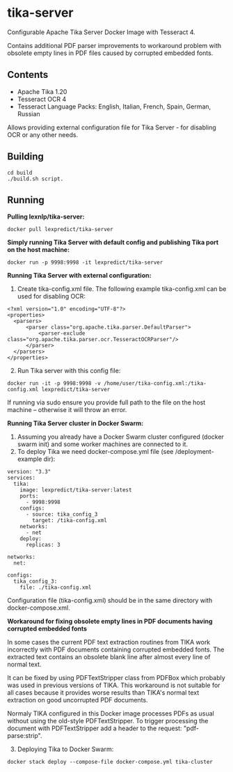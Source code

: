 # tika-server

Configurable Apache Tika Server Docker Image with Tesseract 4.

Contains additional PDF parser improvements to workaround problem with obsolete empty lines in PDF files caused by corrupted embedded fonts.

## Contents
- Apache Tika 1.20
- Tesseract OCR 4
- Tesseract Language Packs: English, Italian, French, Spain, German, Russian

Allows providing external configuration file for Tika Server - for disabling OCR or any other needs.

## Building

```
cd build
./build.sh script.
```

## Running

**Pulling lexnlp/tika-server:**
```
docker pull lexpredict/tika-server
```



**Simply running Tika Server with default config and publishing Tika port on the host machine:**
```
docker run -p 9998:9998 -it lexpredict/tika-server
``` 

**Running Tika Server with external configuration:**
1. Create tika-config.xml file.
The following example tika-config.xml can be used for disabling OCR:
```
<?xml version="1.0" encoding="UTF-8"?>
<properties>
  <parsers>
      <parser class="org.apache.tika.parser.DefaultParser">
          <parser-exclude class="org.apache.tika.parser.ocr.TesseractOCRParser"/>
      </parser>
  </parsers>
</properties>
```
2. Run Tika server with this config file:
```
docker run -it -p 9998:9998 -v /home/user/tika-config.xml:/tika-config.xml lexpredict/tika-server
```
If running via sudo ensure you provide full path to the file on the host machine – otherwise it will throw an error.


**Running Tika Server cluster in Docker Swarm:**
1. Assuming you already have a Docker Swarm cluster configured (docker swarm init) and some worker machines are connected to it.
2. To deploy Tika we need docker-compose.yml file (see /deployment-example dir):
```
version: "3.3"
services:
  tika:
    image: lexpredict/tika-server:latest
    ports:
      - 9998:9998
    configs:
      - source: tika_config_3
        target: /tika-config.xml
    networks:
      - net
    deploy:
      replicas: 3

networks:
  net:

configs:
  tika_config_3:
    file: ./tika-config.xml

```
Configuration file (tika-config.xml) should be in the same directory with docker-compose.xml.

**Workaround for fixing obsolete empty lines in PDF documents having corrupted embedded fonts**

In some cases the current PDF text extraction routines from TIKA work incorrectly with PDF documents containing corrupted embedded fonts. The extracted text contains an obsolete blank line after almost every line of normal text.

It can be fixed by using PDFTextStripper class from PDFBox which probably was used in previous versions of TIKA.
This workaround is not suitable for all cases because it provides worse results than TIKA's normal text extraction on good uncorrupted PDF documents.

Normaly TIKA configured in this Docker image processes PDFs as usual without using the old-style PDFTextStripper.
To trigger processing the document with PDFTextStripper add a header to the request: "pdf-parse:strip".

3. Deploying Tika to Docker Swarm: 
```
docker stack deploy --compose-file docker-compose.yml tika-cluster
```
